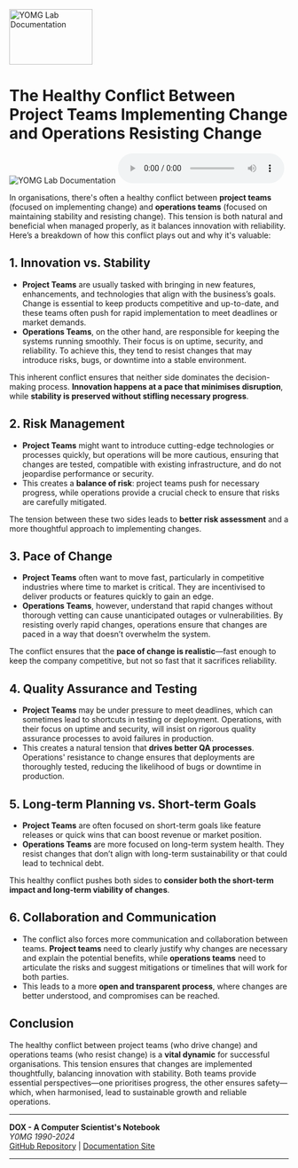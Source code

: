 <img src="../dox.png" width="150" height="100" alt="YOMG Lab Documentation">

# The Healthy Conflict Between Project Teams Implementing Change and Operations Resisting Change


<img src="../competition.jpg"  alt="YOMG Lab Documentation">

<audio controls>
  <source src="../competition.mp3" type="audio/mpeg">
  Your browser does not support the audio element.
</audio>




In organisations, there's often a healthy conflict between **project teams** (focused on implementing change) and **operations teams** (focused on maintaining stability and resisting change). This tension is both natural and beneficial when managed properly, as it balances innovation with reliability. Here’s a breakdown of how this conflict plays out and why it's valuable:

## 1. Innovation vs. Stability
- **Project Teams** are usually tasked with bringing in new features, enhancements, and technologies that align with the business’s goals. Change is essential to keep products competitive and up-to-date, and these teams often push for rapid implementation to meet deadlines or market demands.
- **Operations Teams**, on the other hand, are responsible for keeping the systems running smoothly. Their focus is on uptime, security, and reliability. To achieve this, they tend to resist changes that may introduce risks, bugs, or downtime into a stable environment.

This inherent conflict ensures that neither side dominates the decision-making process. **Innovation happens at a pace that minimises disruption**, while **stability is preserved without stifling necessary progress**.

## 2. Risk Management
- **Project Teams** might want to introduce cutting-edge technologies or processes quickly, but operations will be more cautious, ensuring that changes are tested, compatible with existing infrastructure, and do not jeopardise performance or security.
- This creates a **balance of risk**: project teams push for necessary progress, while operations provide a crucial check to ensure that risks are carefully mitigated.

The tension between these two sides leads to **better risk assessment** and a more thoughtful approach to implementing changes.

## 3. Pace of Change
- **Project Teams** often want to move fast, particularly in competitive industries where time to market is critical. They are incentivised to deliver products or features quickly to gain an edge.
- **Operations Teams**, however, understand that rapid changes without thorough vetting can cause unanticipated outages or vulnerabilities. By resisting overly rapid changes, operations ensure that changes are paced in a way that doesn’t overwhelm the system.

The conflict ensures that the **pace of change is realistic**—fast enough to keep the company competitive, but not so fast that it sacrifices reliability.

## 4. Quality Assurance and Testing
- **Project Teams** may be under pressure to meet deadlines, which can sometimes lead to shortcuts in testing or deployment. Operations, with their focus on uptime and security, will insist on rigorous quality assurance processes to avoid failures in production.
- This creates a natural tension that **drives better QA processes**. Operations' resistance to change ensures that deployments are thoroughly tested, reducing the likelihood of bugs or downtime in production.

## 5. Long-term Planning vs. Short-term Goals
- **Project Teams** are often focused on short-term goals like feature releases or quick wins that can boost revenue or market position.
- **Operations Teams** are more focused on long-term system health. They resist changes that don’t align with long-term sustainability or that could lead to technical debt.

This healthy conflict pushes both sides to **consider both the short-term impact and long-term viability of changes**.

## 6. Collaboration and Communication
- The conflict also forces more communication and collaboration between teams. **Project teams** need to clearly justify why changes are necessary and explain the potential benefits, while **operations teams** need to articulate the risks and suggest mitigations or timelines that will work for both parties.
- This leads to a more **open and transparent process**, where changes are better understood, and compromises can be reached.

## Conclusion
The healthy conflict between project teams (who drive change) and operations teams (who resist change) is a **vital dynamic** for successful organisations. This tension ensures that changes are implemented thoughtfully, balancing innovation with stability. Both teams provide essential perspectives—one prioritises progress, the other ensures safety—which, when harmonised, lead to sustainable growth and reliable operations.


---
**DOX - A Computer Scientist's Notebook**  
_Y0MG 1990-2024_  
[GitHub Repository](https://github.com/youroldmangaming/DOX/tree/master) | [Documentation Site](https://dox.youroldmangaming.com)

---


